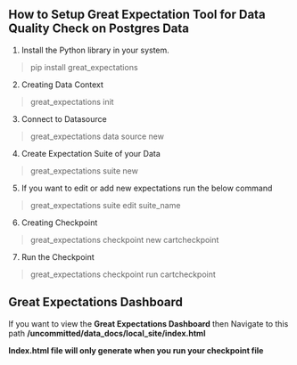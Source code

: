 ## How to Setup Great Expectation Tool for Data Quality Check on Postgres Data

1. Install the Python library in your system.
>pip install great_expectations   
2. Creating Data Context
>great_expectations init
3. Connect to Datasource
>great_expectations data source new   
4. Create Expectation Suite of your Data
>great_expectations suite new  
5. If you want to edit or add new expectations run the below command  
>great_expectations suite edit suite_name   
6. Creating Checkpoint
>great_expectations checkpoint new cartcheckpoint  
7. Run the Checkpoint
>great_expectations checkpoint run cartcheckpoint  

## **Great Expectations Dashboard**

If you want to view the **Great Expectations Dashboard** then Navigate to this path **/uncommitted/data_docs/local_site/index.html**

**Index.html file will only generate when you run your checkpoint file**
